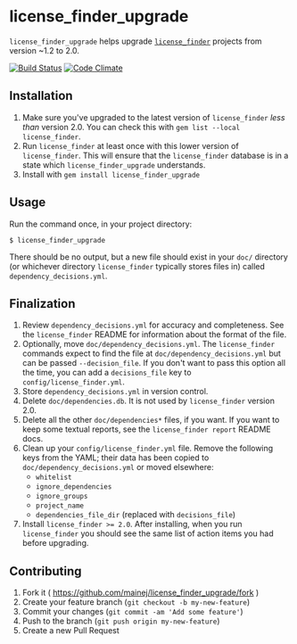 # license_finder_upgrade

`license_finder_upgrade` helps upgrade [`license_finder`](https://github.com/pivotal/LicenseFinder)
projects from version ~1.2 to 2.0.

[![Build Status](https://travis-ci.org/mainej/license_finder_upgrade.svg?branch=master)](https://travis-ci.org/mainej/license_finder_upgrade)
[![Code Climate](https://codeclimate.com/github/mainej/license_finder_upgrade/badges/gpa.svg)](https://codeclimate.com/github/mainej/license_finder_upgrade)


## Installation

1. Make sure you've upgraded to the latest version of `license_finder` _less
   than_ version 2.0. You can check this with `gem list --local license_finder`.
2. Run `license_finder` at least once with this lower version of
   `license_finder`.  This will ensure that the `license_finder` database is in a
   state which `license_finder_upgrade` understands.
3. Install with `gem install license_finder_upgrade`


## Usage

Run the command once, in your project directory:

    $ license_finder_upgrade

There should be no output, but a new file should exist in your `doc/` directory
(or whichever directory `license_finder` typically stores files in) called
`dependency_decisions.yml`.


## Finalization

1. Review `dependency_decisions.yml` for accuracy and completeness.  See the
   `license_finder` README for information about the format of the file.
2. Optionally, move `doc/dependency_decisions.yml`. The `license_finder`
   commands expect to find the file at `doc/dependency_decisions.yml` but can be
   passed `--decision_file`. If you don't want to pass this option all the time,
   you can add a `decisions_file` key to `config/license_finder.yml`.
3. Store `dependency_decisions.yml` in version control.
4. Delete `doc/dependencies.db`. It is not used by `license_finder` version
   2.0.
5. Delete all the other `doc/dependencies*` files, if you want.  If you
   want to keep some textual reports, see the `license_finder report` README
   docs.
6. Clean up your `config/license_finder.yml` file.  Remove the following keys
   from the YAML; their data has been copied to `doc/dependency_decisions.yml`
   or moved elsewhere:
   * `whitelist`
   * `ignore_dependencies`
   * `ignore_groups`
   * `project_name`
   * `dependencies_file_dir` (replaced with `decisions_file`)
7. Install `license_finder >= 2.0`.  After installing, when you run
   `license_finder` you should see the same list of action items you had before
   upgrading.


## Contributing

1. Fork it ( https://github.com/mainej/license_finder_upgrade/fork )
2. Create your feature branch (`git checkout -b my-new-feature`)
3. Commit your changes (`git commit -am 'Add some feature'`)
4. Push to the branch (`git push origin my-new-feature`)
5. Create a new Pull Request
